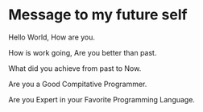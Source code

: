 # Message to my future self

Hello World, How are you.

How is work going, Are you better than past.

What did you achieve from past to Now.

Are you a Good Compitative Programmer.

Are you Expert in your Favorite Programming Language.
